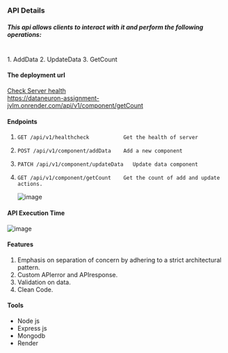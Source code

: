 ### API Details
<h5>This api allows clients to interact with it and perform the following operations:</h5> </br>
1. AddData 
2. UpdateData
3. GetCount 

#### The deployment url
<a href="https://dataneuron-assignment-jvlm.onrender.com/api/v1/healthcheck" target="_blank"> Check Server health</a> </br>
<a href="https://dataneuron-assignment-jvlm.onrender.com/api/v1/component/getCount" target="_blank">https://dataneuron-assignment-jvlm.onrender.com/api/v1/component/getCount</a>

#### Endpoints
1. ```GET /api/v1/healthcheck           Get the health of server ```
2. ```POST /api/v1/component/addData    Add a new component ```
4. ```PATCH /api/v1/component/updateData   Update data component ```
5. ```GET /api/v1/component/getCount    Get the count of add and update actions. ```

   ![image](https://github.com/Ajaydeep123/dataneuron-assignment/assets/49810031/4fa61437-1d84-4408-a814-1f8679a1a1f9)
#### API Execution Time
![image](https://github.com/Ajaydeep123/dataneuron-assignment/assets/49810031/4ac467f2-f320-4754-be96-d9cf2b528e29)

#### Features
1. Emphasis on separation of concern by adhering to a strict architectural pattern.
2. Custom APIerror and APIresponse.
3. Validation on data.
4. Clean Code.

#### Tools 
<ul>
  <li>Node js</li>
  <li>Express js</li>
  <li>Mongodb</li>
  <li>Render</li>
</ul>

